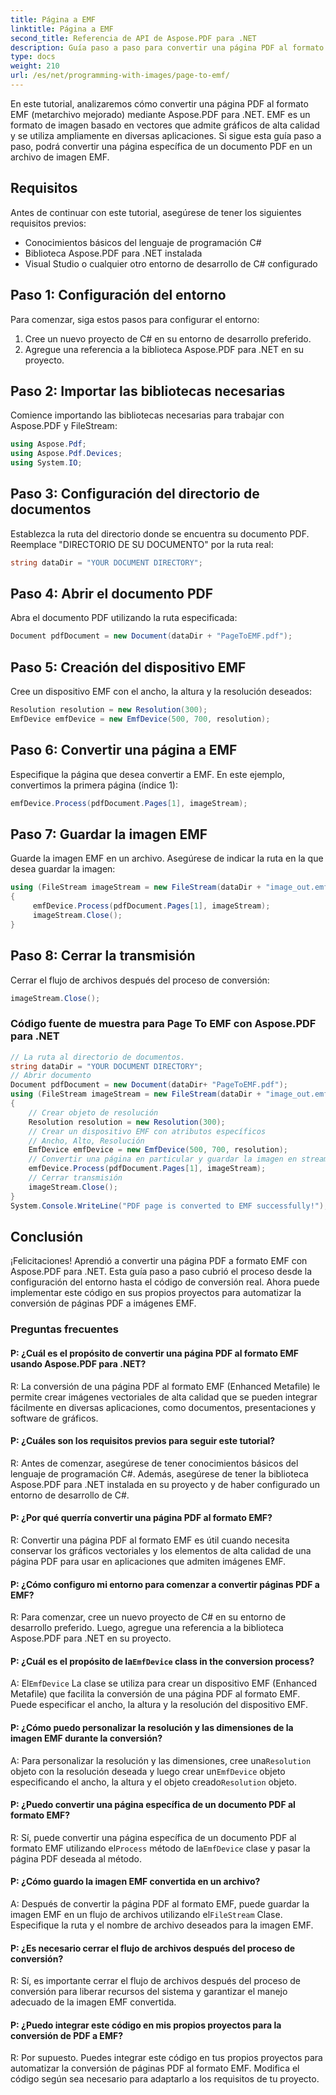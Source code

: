```yaml
---
title: Página a EMF
linktitle: Página a EMF
second_title: Referencia de API de Aspose.PDF para .NET
description: Guía paso a paso para convertir una página PDF al formato EMF usando Aspose.PDF para .NET.
type: docs
weight: 210
url: /es/net/programming-with-images/page-to-emf/
---
```

En este tutorial, analizaremos cómo convertir una página PDF al formato EMF (metarchivo mejorado) mediante Aspose.PDF para .NET. EMF es un formato de imagen basado en vectores que admite gráficos de alta calidad y se utiliza ampliamente en diversas aplicaciones. Si sigue esta guía paso a paso, podrá convertir una página específica de un documento PDF en un archivo de imagen EMF.

## Requisitos
Antes de continuar con este tutorial, asegúrese de tener los siguientes requisitos previos:
- Conocimientos básicos del lenguaje de programación C#
- Biblioteca Aspose.PDF para .NET instalada
- Visual Studio o cualquier otro entorno de desarrollo de C# configurado

## Paso 1: Configuración del entorno
Para comenzar, siga estos pasos para configurar el entorno:
1. Cree un nuevo proyecto de C# en su entorno de desarrollo preferido.
2. Agregue una referencia a la biblioteca Aspose.PDF para .NET en su proyecto.

## Paso 2: Importar las bibliotecas necesarias
Comience importando las bibliotecas necesarias para trabajar con Aspose.PDF y FileStream:

```csharp
using Aspose.Pdf;
using Aspose.Pdf.Devices;
using System.IO;
```

## Paso 3: Configuración del directorio de documentos
Establezca la ruta del directorio donde se encuentra su documento PDF. Reemplace "DIRECTORIO DE SU DOCUMENTO" por la ruta real:

```csharp
string dataDir = "YOUR DOCUMENT DIRECTORY";
```

## Paso 4: Abrir el documento PDF
Abra el documento PDF utilizando la ruta especificada:

```csharp
Document pdfDocument = new Document(dataDir + "PageToEMF.pdf");
```

## Paso 5: Creación del dispositivo EMF
Cree un dispositivo EMF con el ancho, la altura y la resolución deseados:

```csharp
Resolution resolution = new Resolution(300);
EmfDevice emfDevice = new EmfDevice(500, 700, resolution);
```

## Paso 6: Convertir una página a EMF
Especifique la página que desea convertir a EMF. En este ejemplo, convertimos la primera página (índice 1):

```csharp
emfDevice.Process(pdfDocument.Pages[1], imageStream);
```

## Paso 7: Guardar la imagen EMF
Guarde la imagen EMF en un archivo. Asegúrese de indicar la ruta en la que desea guardar la imagen:

```csharp
using (FileStream imageStream = new FileStream(dataDir + "image_out.emf", FileMode.Create))
{
     emfDevice.Process(pdfDocument.Pages[1], imageStream);
     imageStream.Close();
}
```

## Paso 8: Cerrar la transmisión
Cerrar el flujo de archivos después del proceso de conversión:

```csharp
imageStream.Close();
```

### Código fuente de muestra para Page To EMF con Aspose.PDF para .NET 
```csharp
// La ruta al directorio de documentos.
string dataDir = "YOUR DOCUMENT DIRECTORY";
// Abrir documento
Document pdfDocument = new Document(dataDir+ "PageToEMF.pdf");
using (FileStream imageStream = new FileStream(dataDir + "image_out.emf", FileMode.Create))
{
	// Crear objeto de resolución
	Resolution resolution = new Resolution(300);
	// Crear un dispositivo EMF con atributos específicos
	// Ancho, Alto, Resolución
	EmfDevice emfDevice = new EmfDevice(500, 700, resolution);
	// Convertir una página en particular y guardar la imagen en streaming
	emfDevice.Process(pdfDocument.Pages[1], imageStream);
	// Cerrar transmisión
	imageStream.Close();
}
System.Console.WriteLine("PDF page is converted to EMF successfully!");
```

## Conclusión

¡Felicitaciones! Aprendió a convertir una página PDF a formato EMF con Aspose.PDF para .NET. Esta guía paso a paso cubrió el proceso desde la configuración del entorno hasta el código de conversión real. Ahora puede implementar este código en sus propios proyectos para automatizar la conversión de páginas PDF a imágenes EMF.

### Preguntas frecuentes

#### P: ¿Cuál es el propósito de convertir una página PDF al formato EMF usando Aspose.PDF para .NET?

R: La conversión de una página PDF al formato EMF (Enhanced Metafile) le permite crear imágenes vectoriales de alta calidad que se pueden integrar fácilmente en diversas aplicaciones, como documentos, presentaciones y software de gráficos.

#### P: ¿Cuáles son los requisitos previos para seguir este tutorial?

R: Antes de comenzar, asegúrese de tener conocimientos básicos del lenguaje de programación C#. Además, asegúrese de tener la biblioteca Aspose.PDF para .NET instalada en su proyecto y de haber configurado un entorno de desarrollo de C#.

#### P: ¿Por qué querría convertir una página PDF al formato EMF?

R: Convertir una página PDF al formato EMF es útil cuando necesita conservar los gráficos vectoriales y los elementos de alta calidad de una página PDF para usar en aplicaciones que admiten imágenes EMF.

#### P: ¿Cómo configuro mi entorno para comenzar a convertir páginas PDF a EMF?

R: Para comenzar, cree un nuevo proyecto de C# en su entorno de desarrollo preferido. Luego, agregue una referencia a la biblioteca Aspose.PDF para .NET en su proyecto.

####  P: ¿Cuál es el propósito de la`EmfDevice` class in the conversion process?

 A: El`EmfDevice` La clase se utiliza para crear un dispositivo EMF (Enhanced Metafile) que facilita la conversión de una página PDF al formato EMF. Puede especificar el ancho, la altura y la resolución del dispositivo EMF.

#### P: ¿Cómo puedo personalizar la resolución y las dimensiones de la imagen EMF durante la conversión?

 A: Para personalizar la resolución y las dimensiones, cree una`Resolution` objeto con la resolución deseada y luego crear un`EmfDevice` objeto especificando el ancho, la altura y el objeto creado`Resolution` objeto.

#### P: ¿Puedo convertir una página específica de un documento PDF al formato EMF?

R: Sí, puede convertir una página específica de un documento PDF al formato EMF utilizando el`Process` método de la`EmfDevice` clase y pasar la página PDF deseada al método.

#### P: ¿Cómo guardo la imagen EMF convertida en un archivo?

 A: Después de convertir la página PDF al formato EMF, puede guardar la imagen EMF en un flujo de archivos utilizando el`FileStream` Clase. Especifique la ruta y el nombre de archivo deseados para la imagen EMF.

#### P: ¿Es necesario cerrar el flujo de archivos después del proceso de conversión?

R: Sí, es importante cerrar el flujo de archivos después del proceso de conversión para liberar recursos del sistema y garantizar el manejo adecuado de la imagen EMF convertida.

#### P: ¿Puedo integrar este código en mis propios proyectos para la conversión de PDF a EMF?

R: Por supuesto. Puedes integrar este código en tus propios proyectos para automatizar la conversión de páginas PDF al formato EMF. Modifica el código según sea necesario para adaptarlo a los requisitos de tu proyecto.